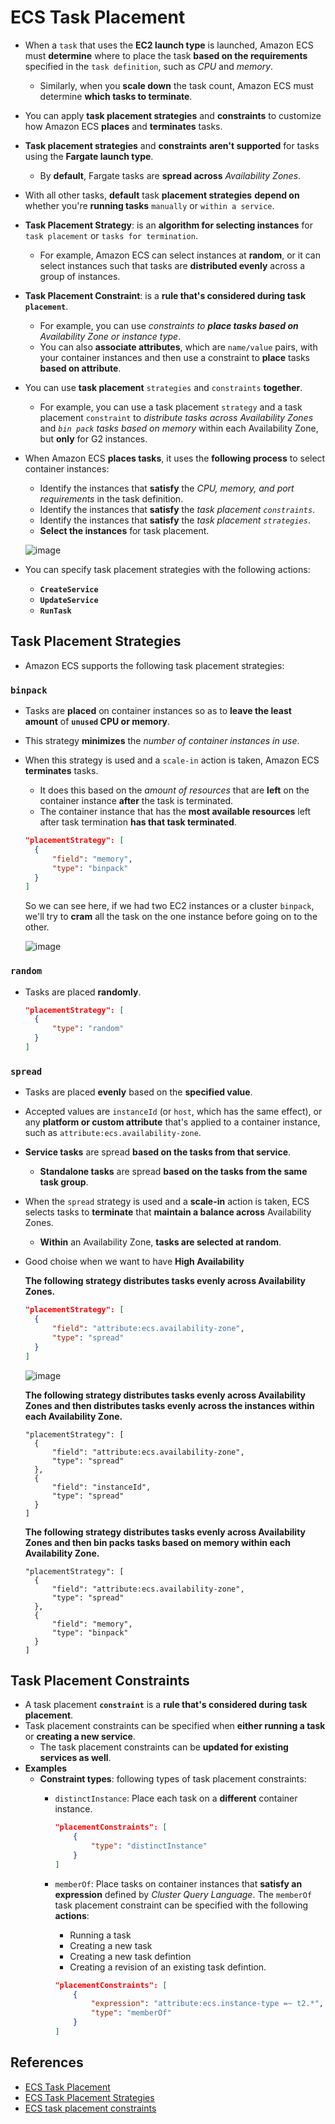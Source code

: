 # ECS Task Placement
- When a `task` that uses the **EC2 launch type** is launched, Amazon ECS must **determine** where to place the task **based on the requirements** specified in the `task definition`, such as *CPU* and *memory*. 
  - Similarly, when you **scale down** the task count, Amazon ECS must determine **which tasks to terminate**. 
- You can apply **task placement strategies** and **constraints** to customize how Amazon ECS **places** and **terminates** tasks.
- **Task placement strategies** and **constraints** **aren't supported** for tasks using the **Fargate launch type**. 
  - By **default**, Fargate tasks are **spread across** *Availability Zones*. 
- With all other tasks, **default** task **placement strategies** **depend on** whether you're **running tasks** `manually` or `within a service`.
- **Task Placement Strategy**: is an **algorithm for selecting instances** for `task placement` or `tasks for termination`.
  - For example, Amazon ECS can select instances at **random**, or it can select instances such that tasks are **distributed evenly** across a group of instances.
- **Task Placement Constraint**: is a **rule that's considered during task `placement`**.
  - For example, you can use *constraints to ***place tasks based on*** Availability Zone or instance type*. 
  - You can also **associate attributes**, which are `name/value` pairs, with your container instances and then use a constraint to **place** tasks **based on attribute**.
- You can use **task placement** `strategies` and `constraints` **together**.
  - For example, you can use a task placement `strategy` and a task placement `constraint` to *distribute tasks across Availability Zones* and *`bin pack` tasks based on memory* within each Availability Zone, but **only** for G2 instances.
- When Amazon ECS **places tasks**, it uses the **following process** to select container instances:
  - Identify the instances that **satisfy** the *CPU, memory, and port requirements* in the task definition.
  - Identify the instances that **satisfy** the *task placement `constraints`*.
  - Identify the instances that **satisfy** the *task placement `strategies`*.
  - **Select the instances** for task placement.

  ![image](https://user-images.githubusercontent.com/36029504/149605888-936a3908-57d0-41d9-b713-bda3b428d7b3.png)

- You can specify task placement strategies with the following actions: 
  - **`CreateService`**
  - **`UpdateService`**
  - **`RunTask`**


## Task Placement Strategies

- Amazon ECS supports the following task placement strategies:

### `binpack`
- Tasks are **placed** on container instances so as to **leave the least amount** of **`unused` CPU or memory**. 
- This strategy **minimizes** the *number of container instances in use*.
- When this strategy is used and a `scale-in` action is taken, Amazon ECS **terminates** tasks.
  -  It does this based on the *amount of resources* that are **left** on the container instance **after** the task is terminated. 
  -  The container instance that has the **most available resources** left after task termination **has that task terminated**.

  ```json
  "placementStrategy": [
    {
        "field": "memory",
        "type": "binpack"
    }
  ]
  ```
  So we can see here, if we had two EC2 instances or a cluster `binpack`, we'll try to **cram** all the task on the one instance before going on to the other.
  
  ![image](https://user-images.githubusercontent.com/36029504/149606906-97483f36-044b-4e87-a901-9dce2a38ce3b.png)

### `random`
- Tasks are placed **randomly**.

  ```json
  "placementStrategy": [
    {
        "type": "random"
    }
  ]
  ```
### `spread`
- Tasks are placed **evenly** based on the **specified value**.
- Accepted values are `instanceId` (or `host`, which has the same effect), or any **platform or custom attribute** that's applied to a container instance, such as `attribute:ecs.availability-zone`.
- **Service tasks** are spread **based on the tasks from that service**. 
  - **Standalone tasks** are spread **based on the tasks from the same task group**.
- When the `spread` strategy is used and a **scale-in** action is taken, ECS selects tasks to **terminate** that **maintain a balance across** Availability Zones. 
  - **Within** an Availability Zone, **tasks are selected at random**.
- Good choise when we want to have **High Availability**
  
  **The following strategy distributes tasks evenly across Availability Zones.**

  ```json
  "placementStrategy": [
    {
        "field": "attribute:ecs.availability-zone",
        "type": "spread"
    }
  ]
  ```
  
  ![image](https://user-images.githubusercontent.com/36029504/149607309-d6ff04ac-e573-4e22-a953-4e7b80ab84ff.png)

  **The following strategy distributes tasks evenly across Availability Zones and then distributes tasks evenly across the instances within each Availability Zone.**

  ```
  "placementStrategy": [
    {
        "field": "attribute:ecs.availability-zone",
        "type": "spread"
    },
    {
        "field": "instanceId",
        "type": "spread"
    }
  ]
  ```

  **The following strategy distributes tasks evenly across Availability Zones and then bin packs tasks based on memory within each Availability Zone.**
  ```
  "placementStrategy": [
    {
        "field": "attribute:ecs.availability-zone",
        "type": "spread"
    },
    {
        "field": "memory",
        "type": "binpack"
    }
  ]
  ```


## Task Placement Constraints
- A task placement **`constraint`** is a **rule that's considered during task placement**. 
- Task placement constraints can be specified when **either running a task** or **creating a new service**. 
  - The task placement constraints can be **updated for existing services as well**.
- **Examples**
  - **Constraint types**: following types of task placement constraints:
    - `distinctInstance`: Place each task on a **different** container instance.

      ```json
      "placementConstraints": [
          {
              "type": "distinctInstance"
          }
      ]
      ```
    - `memberOf`: Place tasks on container instances that **satisfy an expression** defined by *Cluster Query Language*. The `memberOf` task placement constraint can be specified with the following **actions**:
      - Running a task
      - Creating a new task
      - Creating a new task defintion
      - Creating a revision of an existing task defintion.
  
      
      ```json
      "placementConstraints": [
          {
              "expression": "attribute:ecs.instance-type =~ t2.*",
              "type": "memberOf"
          }
      ]      
      ```

## References
- [ECS Task Placement](https://docs.aws.amazon.com/AmazonECS/latest/developerguide/task-placement.html)
- [ECS Task Placement Strategies](https://docs.aws.amazon.com/AmazonECS/latest/developerguide/task-placement-strategies.html)
- [ECS task placement constraints](https://docs.aws.amazon.com/AmazonECS/latest/developerguide/task-placement-constraints.html)
